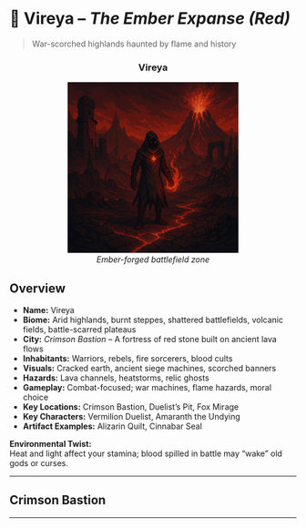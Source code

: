 
# 🔴 Vireya – *The Ember Expanse (Red)*

> War-scorched highlands haunted by flame and history

<div align="center">
  <h3>Vireya</h3>
  <img src="../../assets/regions/player-in-vireya.png" alt="Player in Vireya" width="300">
  </br><i>Ember-forged battlefield zone</i></br>
</div>

## Overview

- **Name:** Vireya  
- **Biome:** Arid highlands, burnt steppes, shattered battlefields, volcanic fields, battle-scarred plateaus  
- **City:** *Crimson Bastion* – A fortress of red stone built on ancient lava flows  
- **Inhabitants:** Warriors, rebels, fire sorcerers, blood cults  
- **Visuals:** Cracked earth, ancient siege machines, scorched banners  
- **Hazards:** Lava channels, heatstorms, relic ghosts  
- **Gameplay:** Combat-focused; war machines, flame hazards, moral choice  
- **Key Locations:** Crimson Bastion, Duelist’s Pit, Fox Mirage  
- **Key Characters:** Vermilion Duelist, Amaranth the Undying  
- **Artifact Examples:** Alizarin Quilt, Cinnabar Seal  

**Environmental Twist:**  
Heat and light affect your stamina; blood spilled in battle may “wake” old gods or curses.

---

## Crimson Bastion

---
